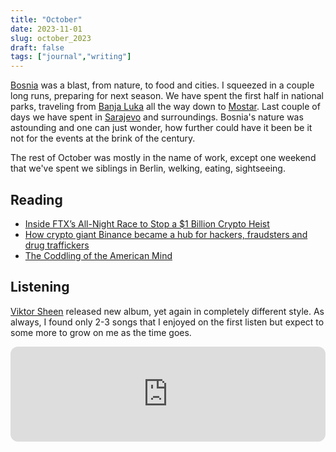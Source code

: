 ```yaml
---
title: "October"
date: 2023-11-01
slug: october_2023
draft: false
tags: ["journal","writing"]
---
```


[Bosnia](https://en.wikipedia.org/wiki/Bosnia_and_Herzegovina) was a blast, from nature, to food and cities. I squeezed in a couple long runs, preparing for next season. We have spent the first half in national parks, traveling from [Banja Luka](https://en.wikipedia.org/wiki/Banja_Luka) all the way down to [Mostar](https://en.wikipedia.org/wiki/Mostar). Last couple of days we have spent in [Sarajevo](https://en.wikipedia.org/wiki/Sarajevo) and surroundings. Bosnia's nature was astounding and one can just wonder, how further could have it been be it not for the events at the brink of the century.

The rest of October was mostly in the name of work, except one weekend that we've spent we siblings in Berlin, welking, eating, sightseeing.

## Reading

- [Inside FTX’s All-Night Race to Stop a $1 Billion Crypto Heist](https://www.wired.com/story/ftx-1-billion-crypto-heist/)
- [How crypto giant Binance became a hub for hackers, fraudsters and drug traffickers](https://www.reuters.com/investigates/special-report/fintech-crypto-binance-dirtymoney/)
- [The Coddling of the American Mind](https://www.theatlantic.com/magazine/archive/2015/09/the-coddling-of-the-american-mind/399356/)

## Listening

[Viktor Sheen](https://viktorsheen.cz/) released new album, yet again in completely different style. As always, I found only 2-3 songs that I enjoyed on the first listen but expect to some more to grow on me as the time goes.

<iframe style="border-radius:12px" src="https://open.spotify.com/embed/track/7HGH1kLRr6niK7GCdleGxY?utm_source=generator&theme=0" width="100%" height="152" frameBorder="0" allowfullscreen="" allow="autoplay; clipboard-write; encrypted-media; fullscreen; picture-in-picture" loading="lazy"></iframe>
